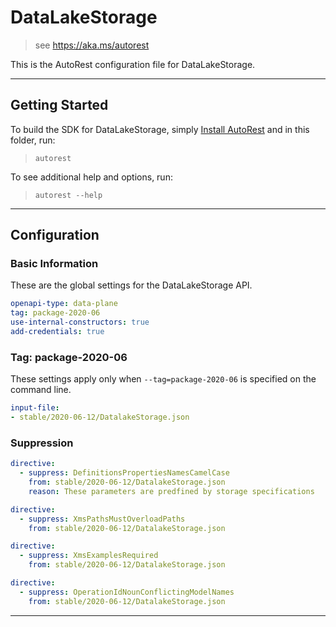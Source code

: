 # DataLakeStorage

> see https://aka.ms/autorest

This is the AutoRest configuration file for DataLakeStorage.


---
## Getting Started
To build the SDK for DataLakeStorage, simply [Install AutoRest](https://aka.ms/autorest/install) and in this folder, run:

> `autorest`

To see additional help and options, run:

> `autorest --help`
---

## Configuration



### Basic Information
These are the global settings for the DataLakeStorage API.

``` yaml
openapi-type: data-plane
tag: package-2020-06
use-internal-constructors: true
add-credentials: true
```

### Tag: package-2020-06

These settings apply only when `--tag=package-2020-06` is specified on the command line.

``` yaml $(tag) == 'package-2020-06'
input-file:
- stable/2020-06-12/DatalakeStorage.json
```

### Suppression
``` yaml
directive:
  - suppress: DefinitionsPropertiesNamesCamelCase
    from: stable/2020-06-12/DatalakeStorage.json
    reason: These parameters are predfined by storage specifications 
```

``` yaml
directive:
  - suppress: XmsPathsMustOverloadPaths
    from: stable/2020-06-12/DatalakeStorage.json
```

``` yaml
directive:
  - suppress: XmsExamplesRequired
    from: stable/2020-06-12/DatalakeStorage.json
```

``` yaml
directive:
  - suppress: OperationIdNounConflictingModelNames
    from: stable/2020-06-12/DatalakeStorage.json
```
---
